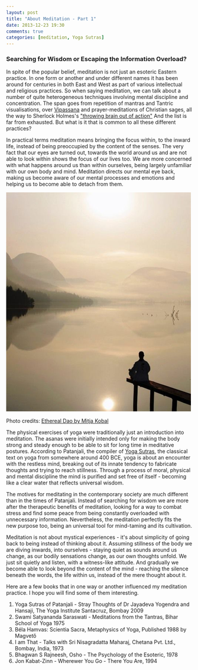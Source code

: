 ```yaml
---
layout: post
title: "About Meditation - Part 1"
date: 2013-12-23 19:30
comments: true
categories: [meditation, Yoga Sutras]
---
```

### Searching for Wisdom or Escaping the Information Overload? 

In spite of the popular belief, meditation is not just an esoteric Eastern practice. In one form or another and under different names it has been around for centuries in both East and West as part of various intellectual and religious practices. So when saying meditation, we can talk about a number of quite heterogeneous techniques involving mental discipline and concentration. The span goes from repetition of mantras and Tantric visualisations, over [Vipassana](http://www.dhamma.org/en/vipassana.shtml) and prayer-meditations of Christian sages, all the way to Sherlock Holmes's ["throwing brain out of action"](http://www.nytimes.com/2012/12/16/opinion/sunday/the-power-of-concentration.html?_r=0) And the list is far from exhausted. But what is it that is common to all these different practices? 

In practical terms meditation means bringing the focus within, to the inward life, instead of being preoccupied by the content of the senses. The very fact that our eyes are turned out, towards the world around us and are not able to look within shows the focus of our lives too. We are more concerned with what happens around us than within ourselves, being largely unfamiliar with our own body and mind. Meditation directs our mental eye back, making us become aware of our mental processes and emotions and helping us to become able to detach from them.

<p class="centeredimage"><img src="/images/silence_over_the_water.jpg" alt="a man meditating by the lake"></img></p>

Photo credits: [Ethereal Dao by Mitja Kobal](http://www.flickr.com/photos/cwithe/4814358955/in/photostream/)

The physical exercises of yoga were traditionally just an introduction into meditation. The asanas were initially intended only for making the body strong and steady enough to be able to sit for long time in meditative postures. According to Patanjali, the compiler of [Yoga Sutras](http://www.athayog.me.uk/sutra_ch1n.html), the classical text on yoga from somewhere around 400 BCE, yoga is about an encounter with the restless mind, breaking out of its innate tendency to fabricate thoughts and trying to reach stillness. Through a process of moral, physical and mental discipline the mind is purified and set free of itself - becoming like a clear water that reflects universal wisdom.

The motives for meditating in the contemporary society are much different than in the times of Patanjali. Instead of searching for wisdom we are more after the therapeutic benefits of meditation, looking for a way to combat stress and find some peace from being constantly overloaded with unnecessary information. Nevertheless, the meditation perfectly fits the new purpose too, being an universal tool for mind-taming and its cultivation.

Meditation is not about mystical experiences - it's about simplicity of going back to being instead of thinking about it. Assuming stillness of the body we are diving inwards, into ourselves - staying quiet as sounds around us change, as our bodily sensations change, as our own thoughts unfold. We just sit quietly and listen, with a witness-like attitude. And gradually we become able to look beyond the content of the mind - reaching the silence beneath the words, the life within us, instead of the mere thought about it.

Here are a few books that in one way or another influenced my meditation practice. I hope you will find some of them interesting.

  1.  Yoga Sutras of Patanjali - Stray Thoughts of Dr Jayadeva Yogendra and Hansaji, The Yoga Institute Santacruz, Bombay 2009
  5.  Swami Satyananda Saraswati - Meditations from the Tantras, Bihar School of Yoga 1975    
  3.  Béla Hamvas: Scientia Sacra, Metaphysics of Yoga, Published 1988 by Magvető 
  4.  I am That - Talks with Sri Nisagradatta Maharaj, Chetana Pvt. Ltd., Bombay, India, 1973
  5.  Bhagwan S Rajneesh, Osho - The Psychology of the Esoteric, 1978
  6.  Jon Kabat-Zinn - Wherewer You Go - There You Are, 1994
  
  
  
  
  
